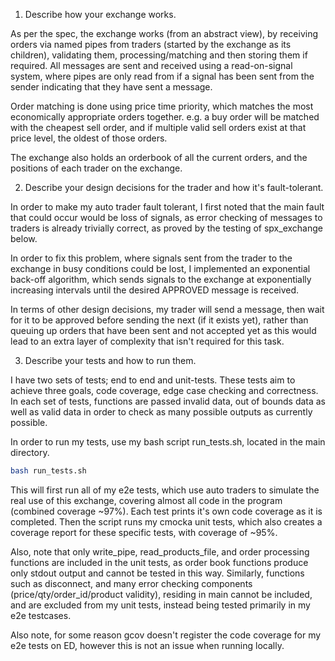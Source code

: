 1. Describe how your exchange works.

  As per the spec, the exchange works (from an abstract view), by receiving orders via named pipes from traders (started by the exchange as its children), validating them, processing/matching and then storing them if required. All messages are sent and received using a read-on-signal system, where pipes are only read from if a signal has been sent from the sender indicating that they have sent a message.

  Order matching is done using price time priority, which matches the most economically appropriate orders together. e.g. a buy order will be matched with the cheapest sell order, and if multiple valid sell orders exist at that price level, the oldest of those orders.

  The exchange also holds an orderbook of all the current orders, and the positions of each trader on the exchange.

2. Describe your design decisions for the trader and how it's fault-tolerant.

  In order to make my auto trader fault tolerant, I first noted that the main fault that could occur would be loss of signals, as error checking of messages to traders is already trivially correct, as proved by the testing of spx_exchange below.

  In order to fix this problem, where signals sent from the trader to the exchange in busy conditions could be lost, I implemented an exponential back-off algorithm, which sends signals to the exchange at exponentially increasing intervals until the desired APPROVED message is received.

  In terms of other design decisions, my trader will send a message, then wait for it to be approved before sending the next (if it exists yet), rather than queuing up orders that  have been sent and not accepted yet as this would lead to an extra layer of complexity that isn't required for this task.

3. Describe your tests and how to run them.

  I have two sets of tests; end to end and unit-tests. These tests aim to achieve three goals, code coverage, edge case checking and correctness. In each set of tests, functions are passed invalid data, out of bounds data as well as valid data in order to check as many possible outputs as currently possible.

  In order to run my tests, use my bash script run_tests.sh, located in the main directory.

  ```bash
  bash run_tests.sh
  ```

  This will first run all of my e2e tests, which use auto traders to simulate the real use of this exchange, covering almost all code in the program (combined coverage ~97%). Each test prints it's own code coverage as it is completed.
  Then the script runs my cmocka unit tests, which also creates a coverage report for these specific tests, with coverage of ~95%.

  Also, note that only write_pipe, read_products_file, and order processing functions are included in the unit tests, as order book functions produce only stdout output and cannot be tested in this way. Similarly, functions such as disconnect, and many error checking components (price/qty/order_id/product validity), residing in main cannot be included, and are excluded from my unit tests, instead being tested primarily in my e2e testcases.

  Also note, for some reason gcov doesn't register the code coverage for my e2e tests on ED, however this is not an issue when running locally.
